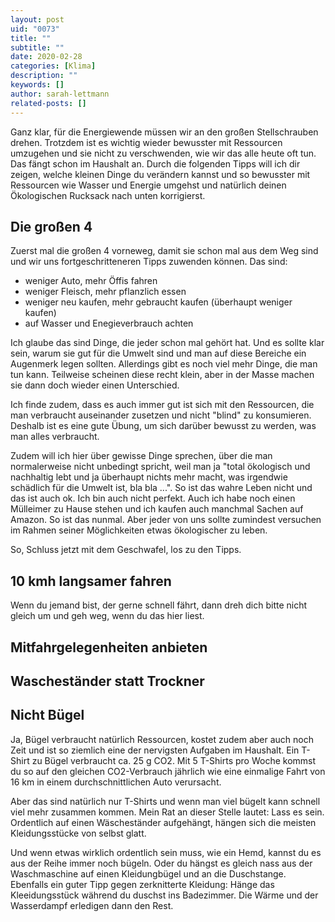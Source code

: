 ```yaml
---
layout: post
uid: "0073"
title: ""
subtitle: ""
date: 2020-02-28
categories: [Klima]
description: ""
keywords: []
author: sarah-lettmann
related-posts: []
---
```

Ganz klar, für die Energiewende müssen wir an den großen Stellschrauben drehen. Trotzdem ist es wichtig wieder bewusster mit Ressourcen umzugehen und sie nicht zu verschwenden, wie wir das alle heute oft tun. Das fängt schon im Haushalt an. Durch die folgenden Tipps will ich dir zeigen, welche kleinen Dinge du verändern kannst und so bewusster mit Ressourcen wie Wasser und Energie umgehst und natürlich deinen Ökologischen Rucksack nach unten korrigierst.

## Die großen 4
Zuerst mal die großen 4 vorneweg, damit sie schon mal aus dem Weg sind und wir uns fortgeschritteneren Tipps zuwenden können. Das sind:
- weniger Auto, mehr Öffis fahren
- weniger Fleisch, mehr pflanzlich essen
- weniger neu kaufen, mehr gebraucht kaufen (überhaupt weniger kaufen)
- auf Wasser und Enegieverbrauch achten

Ich glaube das sind Dinge, die jeder schon mal gehört hat. Und es sollte klar sein, warum sie gut für die Umwelt sind und man auf diese Bereiche ein Augenmerk legen sollten. Allerdings gibt es noch viel mehr Dinge, die man tun kann. Teilweise scheinen diese recht klein, aber in der Masse machen sie dann doch wieder einen Unterschied.

Ich finde zudem, dass es auch immer gut ist sich mit den Ressourcen, die man verbraucht auseinander zusetzen und nicht "blind" zu konsumieren. Deshalb ist es eine gute Übung, um sich darüber bewusst zu werden, was man alles verbraucht.

Zudem will ich hier über gewisse Dinge sprechen, über die man normalerweise nicht unbedingt spricht, weil man ja "total ökologisch und nachhaltig lebt und ja überhaupt nichts mehr macht, was irgendwie schädlich für die Umwelt ist, bla bla ...". So ist das wahre Leben nicht und das ist auch ok. Ich bin auch nicht perfekt. Auch ich habe noch einen Mülleimer zu Hause stehen und ich kaufen auch manchmal Sachen auf Amazon. So ist das nunmal. Aber jeder von uns sollte zumindest versuchen im Rahmen seiner Möglichkeiten etwas ökologischer zu leben.

So, Schluss jetzt mit dem Geschwafel, los zu den Tipps.

## 10 kmh langsamer fahren
Wenn du jemand bist, der gerne schnell fährt, dann dreh dich bitte nicht gleich um und geh weg, wenn du das hier liest.

## Mitfahrgelegenheiten anbieten

## Wascheständer statt Trockner

## Nicht Bügel
Ja, Bügel verbraucht natürlich Ressourcen, kostet zudem aber auch noch Zeit und ist so ziemlich eine der nervigsten Aufgaben im Haushalt. Ein T-Shirt zu Bügel verbraucht ca. 25 g CO2. Mit 5 T-Shirts pro Woche kommst du so auf den gleichen CO2-Verbrauch jährlich wie eine einmalige Fahrt von 16 km in einem durchschnittlichen Auto verursacht.

Aber das sind natürlich nur T-Shirts und wenn man viel bügelt kann schnell viel mehr zusammen kommen. Mein Rat an dieser Stelle lautet: Lass es sein. Ordentlich auf einen Wäscheständer aufgehängt, hängen sich die meisten Kleidungsstücke von selbst glatt.

Und wenn etwas wirklich ordentlich sein muss, wie ein Hemd, kannst du es aus der Reihe immer noch bügeln. Oder du hängst es gleich nass aus der Waschmaschine auf einen Kleidungbügel und an die Duschstange. Ebenfalls ein guter Tipp gegen zerknitterte Kleidung: Hänge das Kleeidungsstück während du duschst ins Badezimmer. Die Wärme und der Wasserdampf erledigen dann den Rest.
